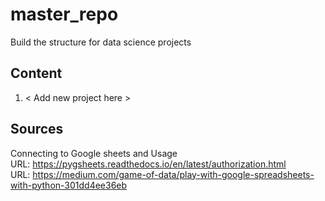 # master_repo
Build the structure for data science projects

## Content  
1. < Add new project here >


## Sources
Connecting to Google sheets and Usage  
URL: https://pygsheets.readthedocs.io/en/latest/authorization.html  
URL: https://medium.com/game-of-data/play-with-google-spreadsheets-with-python-301dd4ee36eb

